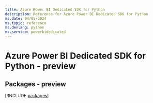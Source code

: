 ```yaml
---
title: Azure Power BI Dedicated SDK for Python
description: Reference for Azure Power BI Dedicated SDK for Python
ms.date: 04/05/2024
ms.topic: reference
ms.devlang: python
ms.service: powerbidedicated
---
```

# Azure Power BI Dedicated SDK for Python - preview
## Packages - preview
[!INCLUDE [packages](power-bi-dedicated-index.md)]